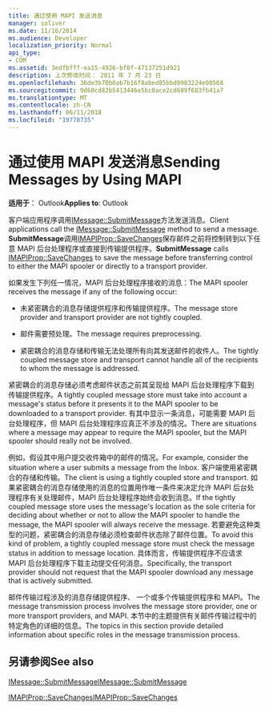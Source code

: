 ```yaml
---
title: 通过使用 MAPI 发送消息
manager: soliver
ms.date: 11/16/2014
ms.audience: Developer
localization_priority: Normal
api_type:
- COM
ms.assetid: 3edfbfff-ea15-4926-bf0f-47137251d921
description: 上次修改时间： 2011 年 7 月 23 日
ms.openlocfilehash: 36de3b70b0ab7b16f8abed85bbd0983224e00568
ms.sourcegitcommit: 9d60cd82b5413446e5bc8ace2cd689f683fb41a7
ms.translationtype: MT
ms.contentlocale: zh-CN
ms.lasthandoff: 06/11/2018
ms.locfileid: "19778735"
---
```

# <a name="sending-messages-by-using-mapi"></a><span data-ttu-id="9d52e-103">通过使用 MAPI 发送消息</span><span class="sxs-lookup"><span data-stu-id="9d52e-103">Sending Messages by Using MAPI</span></span>

  
  
<span data-ttu-id="9d52e-104">**适用于**： Outlook</span><span class="sxs-lookup"><span data-stu-id="9d52e-104">**Applies to**: Outlook</span></span> 
  
<span data-ttu-id="9d52e-105">客户端应用程序调用[IMessage::SubmitMessage](imessage-submitmessage.md)方法发送消息。</span><span class="sxs-lookup"><span data-stu-id="9d52e-105">Client applications call the [IMessage::SubmitMessage](imessage-submitmessage.md) method to send a message.</span></span> <span data-ttu-id="9d52e-106">**SubmitMessage**调用[IMAPIProp::SaveChanges](imapiprop-savechanges.md)保存邮件之前将控制转到以下任意 MAPI 后台处理程序或直接到传输提供程序。</span><span class="sxs-lookup"><span data-stu-id="9d52e-106">**SubmitMessage** calls [IMAPIProp::SaveChanges](imapiprop-savechanges.md) to save the message before transferring control to either the MAPI spooler or directly to a transport provider.</span></span> 
  
<span data-ttu-id="9d52e-107">如果发生下列任一情况，MAPI 后台处理程序接收的消息：</span><span class="sxs-lookup"><span data-stu-id="9d52e-107">The MAPI spooler receives the message if any of the following occur:</span></span>
  
- <span data-ttu-id="9d52e-108">未紧密耦合的消息存储提供程序和传输提供程序。</span><span class="sxs-lookup"><span data-stu-id="9d52e-108">The message store provider and transport provider are not tightly coupled.</span></span>
    
- <span data-ttu-id="9d52e-109">邮件需要预处理。</span><span class="sxs-lookup"><span data-stu-id="9d52e-109">The message requires preprocessing.</span></span>
    
- <span data-ttu-id="9d52e-110">紧密耦合的消息存储和传输无法处理所有向其发送邮件的收件人。</span><span class="sxs-lookup"><span data-stu-id="9d52e-110">The tightly coupled message store and transport cannot handle all of the recipients to whom the message is addressed.</span></span>
    
<span data-ttu-id="9d52e-111">紧密耦合的消息存储必须考虑邮件状态之前其呈现给 MAPI 后台处理程序下载到传输提供程序。</span><span class="sxs-lookup"><span data-stu-id="9d52e-111">A tightly coupled message store must take into account a message's status before it presents it to the MAPI spooler to be downloaded to a transport provider.</span></span> <span data-ttu-id="9d52e-112">有其中显示一条消息，可能需要 MAPI 后台处理程序，但 MAPI 后台处理程序应真正不涉及的情况。</span><span class="sxs-lookup"><span data-stu-id="9d52e-112">There are situations where a message may appear to require the MAPI spooler, but the MAPI spooler should really not be involved.</span></span>
  
<span data-ttu-id="9d52e-113">例如，假设其中用户提交收件箱中的邮件的情况。</span><span class="sxs-lookup"><span data-stu-id="9d52e-113">For example, consider the situation where a user submits a message from the Inbox.</span></span> <span data-ttu-id="9d52e-114">客户端使用紧密耦合的存储和传输。</span><span class="sxs-lookup"><span data-stu-id="9d52e-114">The client is using a tightly coupled store and transport.</span></span> <span data-ttu-id="9d52e-115">如果紧密耦合的消息存储使用的消息的位置用作唯一条件来决定允许 MAPI 后台处理程序有关处理邮件，MAPI 后台处理程序始终会收到消息。</span><span class="sxs-lookup"><span data-stu-id="9d52e-115">If the tightly coupled message store uses the message's location as the sole criteria for deciding about whether or not to allow the MAPI spooler to handle the message, the MAPI spooler will always receive the message.</span></span> <span data-ttu-id="9d52e-116">若要避免这种类型的问题，紧密耦合的消息存储必须检查邮件状态除了邮件位置。</span><span class="sxs-lookup"><span data-stu-id="9d52e-116">To avoid this kind of problem, a tightly coupled message store must check the message status in addition to message location.</span></span> <span data-ttu-id="9d52e-117">具体而言，传输提供程序不应请求 MAPI 后台处理程序下载主动提交任何消息。</span><span class="sxs-lookup"><span data-stu-id="9d52e-117">Specifically, the transport provider should not request that the MAPI spooler download any message that is actively submitted.</span></span>
  
<span data-ttu-id="9d52e-118">邮件传输过程涉及的消息存储提供程序、 一个或多个传输提供程序和 MAPI。</span><span class="sxs-lookup"><span data-stu-id="9d52e-118">The message transmission process involves the message store provider, one or more transport providers, and MAPI.</span></span> <span data-ttu-id="9d52e-119">本节中的主题提供有关邮件传输过程中的特定角色的详细的信息。</span><span class="sxs-lookup"><span data-stu-id="9d52e-119">The topics in this section provide detailed information about specific roles in the message transmission process.</span></span>
  
## <a name="see-also"></a><span data-ttu-id="9d52e-120">另请参阅</span><span class="sxs-lookup"><span data-stu-id="9d52e-120">See also</span></span>



[<span data-ttu-id="9d52e-121">IMessage::SubmitMessage</span><span class="sxs-lookup"><span data-stu-id="9d52e-121">IMessage::SubmitMessage</span></span>](imessage-submitmessage.md)
  
[<span data-ttu-id="9d52e-122">IMAPIProp::SaveChanges</span><span class="sxs-lookup"><span data-stu-id="9d52e-122">IMAPIProp::SaveChanges</span></span>](imapiprop-savechanges.md)

